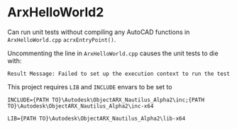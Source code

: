 # ArxHelloWorld2

Can run unit tests without compiling any AutoCAD functions in `ArxHelloWorld.cpp` `acrxEntryPoint()`.

Uncommenting the line in `ArxHelloWorld.cpp` causes the unit tests to die with:

    Result Message:	Failed to set up the execution context to run the test

This project requires `LIB` and `INCLUDE` envars to be set to 

`INCLUDE={PATH TO}\Autodesk\ObjectARX_Nautilus_Alpha2\inc;{PATH TO}\Autodesk\ObjectARX_Nautilus_Alpha2\inc-x64`

`LIB={PATH TO}\Autodesk\ObjectARX_Nautilus_Alpha2\lib-x64`
